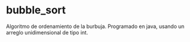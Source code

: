 # bubble_sort
Algoritmo de ordenamiento de la burbuja. Programado en java, usando un arreglo unidimensional de tipo int.
